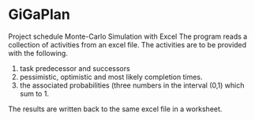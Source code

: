 # GiGaPlan
Project schedule Monte-Carlo Simulation with Excel
The program reads a collection of activities from an excel file. The activities are to be provided with the following.

1. task predecessor and successors 
2. pessimistic, optimistic and most likely completion times.
3. the associated probabilities (three numbers in the interval (0,1) which sum to 1.

The results are written back to the same excel file in a worksheet.
